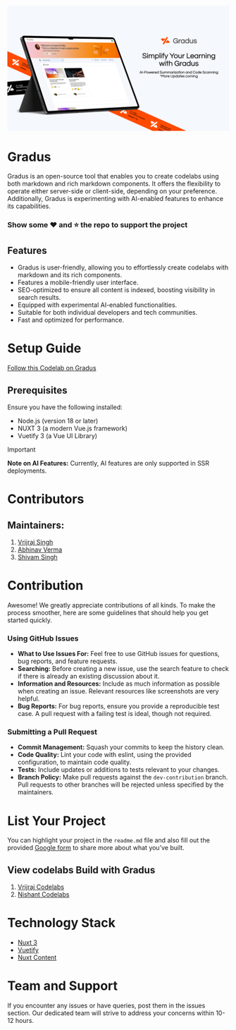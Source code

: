 ![Alt text](/public/donotremove/gradus-social.png "Gradus")

# Gradus
Gradus is an open-source tool that enables you to create codelabs using both markdown and rich markdown components. It offers the flexibility to operate either server-side or client-side, depending on your preference. Additionally, Gradus is experimenting with AI-enabled features to enhance its capabilities.

### Show some :heart: and :star: the repo to support the project

## Features
- Gradus is user-friendly, allowing you to effortlessly create codelabs with markdown and its rich components.
- Features a mobile-friendly user interface.
- SEO-optimized to ensure all content is indexed, boosting visibility in search results.
- Equipped with experimental AI-enabled functionalities.
- Suitable for both individual developers and tech communities.
- Fast and optimized for performance.

# Setup Guide

[Follow this Codelab on Gradus](https://trygradus.web.app/getting-started-with-gradus)


## Prerequisites

Ensure you have the following installed:

- Node.js (version 18 or later)
- NUXT 3 (a modern Vue.js framework)
- Vuetify 3 (a Vue UI Library)

> [!IMPORTANT]
> **Note on AI Features:** Currently, AI features are only supported in SSR deployments.

# Contributors

## Maintainers:
1. [Vrijraj Singh](https://vrijraj.xyz/)
1. [Abhinav Verma](https://github.com/abhinavv9)
1. [Shivam Singh](https://shivam.live/) 

# Contribution

Awesome! We greatly appreciate contributions of all kinds. To make the process smoother, here are some guidelines that should help you get started quickly.

### Using GitHub Issues

- **What to Use Issues For:** Feel free to use GitHub issues for questions, bug reports, and feature requests.
- **Searching:** Before creating a new issue, use the search feature to check if there is already an existing discussion about it.
- **Information and Resources:** Include as much information as possible when creating an issue. Relevant resources like screenshots are very helpful.
- **Bug Reports:** For bug reports, ensure you provide a reproducible test case. A pull request with a failing test is ideal, though not required.

### Submitting a Pull Request

- **Commit Management:** Squash your commits to keep the history clean.
- **Code Quality:** Lint your code with eslint, using the provided configuration, to maintain code quality.
- **Tests:** Include updates or additions to tests relevant to your changes.
- **Branch Policy:** Make pull requests against the `dev-contribution` branch. Pull requests to other branches will be rejected unless specified by the maintainers.


# List Your Project

You can highlight your project in the `readme.md` file and also fill out the provided [Google form](https://bit.ly/gradus-directory) to share more about what you’ve built.

## View codelabs Build with Gradus

1. [Vrijraj Codelabs](https://codelab.vrijraj.xyz)
2. [Nishant Codelabs](https://codelab.nishants.me/)



# Technology Stack

* [Nuxt 3](https://nuxt.com/)
* [Vuetify](https://vuetifyjs.com/en/)
* [Nuxt Content](https://content.nuxt.com/)

# Team and Support
If you encounter any issues or have queries, post them in the issues section. Our dedicated team will strive to address your concerns within 10-12 hours.
